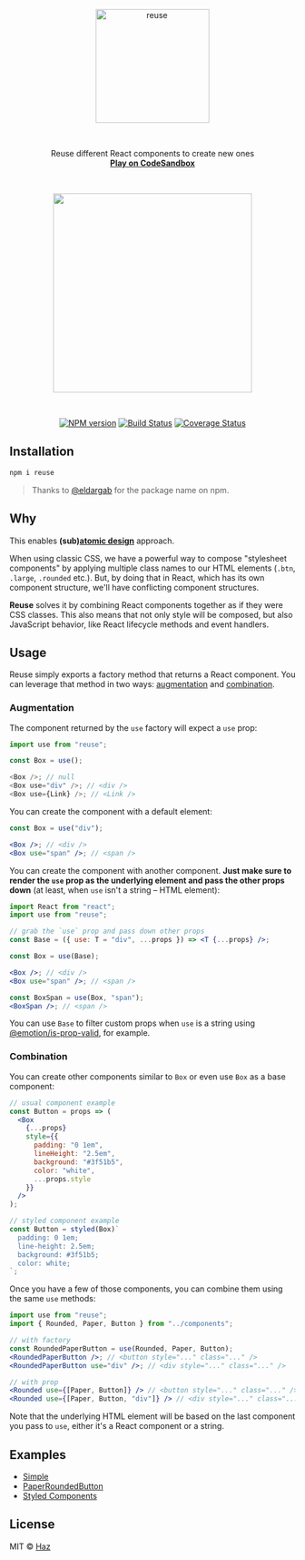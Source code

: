 <br><br>

<p align="center">
  <img src="https://raw.githubusercontent.com/diegohaz/reuse/master/branding/logo.png" alt="reuse" height="200" />
</p>

<br>

<p align="center">
  Reuse different React components to create new ones<br>
  <a href="https://codesandbox.io/s/github/diegohaz/reuse/tree/master/examples/simple"><strong>Play on CodeSandbox</strong></a>
</p>

<br>

<p align="center">
  <img src="https://raw.githubusercontent.com/diegohaz/reuse/master/branding/graphic.png" height="350" />
</p>

<br>

<p align="center">
  <a href="https://npmjs.org/package/reuse"><img alt="NPM version" src="https://img.shields.io/npm/v/reuse.svg?style=flat-square" /></a>
  <a href="https://travis-ci.org/diegohaz/reuse"><img alt="Build Status" src="https://img.shields.io/travis/diegohaz/reuse/master.svg?style=flat-square" /></a>
  <a href="https://codecov.io/gh/diegohaz/reuse/branch/master"><img alt="Coverage Status" src="https://img.shields.io/codecov/c/github/diegohaz/reuse/master.svg?style=flat-square" /></a>
</p>

## Installation

```sh
npm i reuse
```

> Thanks to [@eldargab](https://github.com/eldargab) for the package name on npm.

## Why

This enables **(sub)[atomic design](http://bradfrost.com/blog/post/atomic-web-design/)** approach.

When using classic CSS, we have a powerful way to compose "stylesheet components" by applying multiple class names to our HTML elements (`.btn`, `.large`, `.rounded` etc.). But, by doing that in React, which has its own component structure, we'll have conflicting component structures.

**Reuse** solves it by combining React components together as if they were CSS classes. This also means that not only style will be composed, but also JavaScript behavior, like React lifecycle methods and event handlers.

## Usage

Reuse simply exports a factory method that returns a React component. You can leverage that method in two ways: [augmentation](#augmentation) and [combination](#combination).

### Augmentation

The component returned by the `use` factory will expect a `use` prop:

```js
import use from "reuse";

const Box = use();

<Box />; // null
<Box use="div" />; // <div />
<Box use={Link} />; // <Link />
```

You can create the component with a default element:

```jsx
const Box = use("div");

<Box />; // <div />
<Box use="span" />; // <span />
```

You can create the component with another component. **Just make sure to render the `use` prop as the underlying element and pass the other props down** (at least, when `use` isn't a string – HTML element):

```jsx
import React from "react";
import use from "reuse";

// grab the `use` prop and pass down other props
const Base = ({ use: T = "div", ...props }) => <T {...props} />;

const Box = use(Base);

<Box />; // <div />
<Box use="span" />; // <span />

const BoxSpan = use(Box, "span");
<BoxSpan />; // <span />
```

You can use `Base` to filter custom props when `use` is a string using [@emotion/is-prop-valid](https://github.com/emotion-js/emotion/tree/master/next-packages/is-prop-valid), for example.

### Combination

You can create other components similar to `Box` or even use `Box` as a base component:

```jsx
// usual component example
const Button = props => (
  <Box
    {...props}
    style={{
      padding: "0 1em",
      lineHeight: "2.5em",
      background: "#3f51b5",
      color: "white",
      ...props.style
    }}
  />
);

// styled component example
const Button = styled(Box)`
  padding: 0 1em;
  line-height: 2.5em;
  background: #3f51b5;
  color: white;
`;
```

Once you have a few of those components, you can combine them using the same `use` methods:

```jsx
import use from "reuse";
import { Rounded, Paper, Button } from "../components";

// with factory
const RoundedPaperButton = use(Rounded, Paper, Button);
<RoundedPaperButton />; // <button style="..." class="..." />
<RoundedPaperButton use="div" />; // <div style="..." class="..." />

// with prop
<Rounded use={[Paper, Button]} /> // <button style="..." class="..." />
<Rounded use={[Paper, Button, "div"]} /> // <div style="..." class="..." />
```

Note that the underlying HTML element will be based on the last component you pass to `use`, either it's a React component or a string.

## Examples

- [Simple](https://codesandbox.io/s/github/diegohaz/reuse/tree/master/examples/simple)
- [PaperRoundedButton](https://codesandbox.io/s/github/diegohaz/reuse/tree/master/examples/paper-rounded-button)
- [Styled Components](https://codesandbox.io/s/github/diegohaz/reuse/tree/master/examples/styled-components)

## License

MIT © [Haz](https://github.com/diegohaz)
